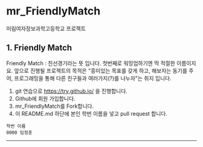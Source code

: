 # mr_FriendlyMatch
미림여자정보과학고등학교 프로젝트
## 1. Friendly Match
Friendly Match : 친선경기라는 뜻 입니다.
첫번째로 워밍업하기엔 딱 적절한 이름이지요.
앞으로 진행될 프로젝트의 목적은 "흥미있는 목표를 갖게 하고, 해보자는 동기를 주어, 프로그래밍을 통해 다른 친구들과 여러가지(?)를 나누자"는 취지 입니다.

1. git 연습으로 https://try.github.io/ 을 진행합니다.
2. Github에 회원 가입합니다.
3. mr_FriendlyMatch를 Fork합니다.
4. 이 README.md 하단에 본인 학번 이름을 넣고 pull request 합니다.
```
학번 이름
0000 임정훈

```

---
